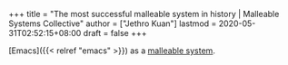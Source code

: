 +++
title = "The most successful malleable system in history | Malleable Systems Collective"
author = ["Jethro Kuan"]
lastmod = 2020-05-31T02:52:15+08:00
draft = false
+++

[Emacs]({{< relref "emacs" >}}) as a [malleable system](https://malleable.systems/mission/).

